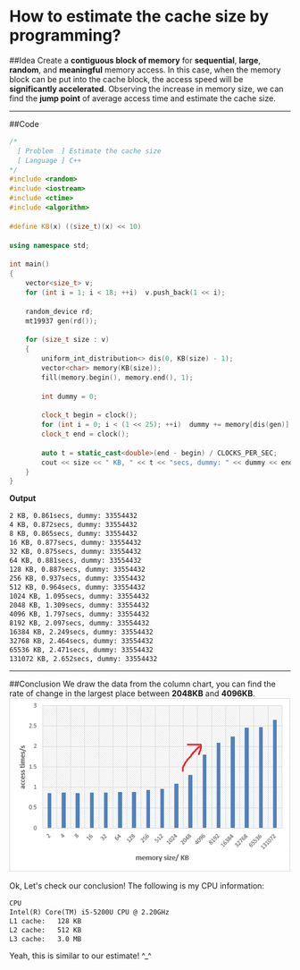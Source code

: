 How to estimate the cache size by programming?
============
##Idea
Create a **contiguous block of memory** for **sequential**, **large**, **random**, and **meaningful** memory access. In this case, when the memory block can be put into the cache block, the access speed will be **significantly accelerated**. Observing the increase in memory size, we can find the **jump point** of average access time and estimate the cache size.<br>
___
##Code
```c++
/*
  [ Problem  ] Estimate the cache size
  [ Language ] C++
*/
#include <random>
#include <iostream>
#include <ctime>
#include <algorithm>

#define KB(x) ((size_t)(x) << 10)

using namespace std;

int main()
{
    vector<size_t> v;
    for (int i = 1; i < 18; ++i)  v.push_back(1 << i);

    random_device rd;
    mt19937 gen(rd());
    
    for (size_t size : v)
    {
        uniform_int_distribution<> dis(0, KB(size) - 1);
        vector<char> memory(KB(size));
        fill(memory.begin(), memory.end(), 1);

        int dummy = 0;

        clock_t begin = clock();
        for (int i = 0; i < (1 << 25); ++i)  dummy += memory[dis(gen)];
        clock_t end = clock();

        auto t = static_cast<double>(end - begin) / CLOCKS_PER_SEC;
        cout << size << " KB, " << t << "secs, dummy: " << dummy << endl;
    }
}
```
**Output**
```
2 KB, 0.861secs, dummy: 33554432
4 KB, 0.872secs, dummy: 33554432
8 KB, 0.865secs, dummy: 33554432
16 KB, 0.877secs, dummy: 33554432
32 KB, 0.875secs, dummy: 33554432
64 KB, 0.881secs, dummy: 33554432
128 KB, 0.887secs, dummy: 33554432
256 KB, 0.937secs, dummy: 33554432
512 KB, 0.964secs, dummy: 33554432
1024 KB, 1.095secs, dummy: 33554432
2048 KB, 1.309secs, dummy: 33554432
4096 KB, 1.797secs, dummy: 33554432
8192 KB, 2.097secs, dummy: 33554432
16384 KB, 2.249secs, dummy: 33554432
32768 KB, 2.464secs, dummy: 33554432
65536 KB, 2.471secs, dummy: 33554432
131072 KB, 2.652secs, dummy: 33554432
```
___
##Conclusion
We draw the data from the column chart, you can find the rate of change in the largest place between **2048KB** and **4096KB**.<br>
![](https://github.com/Alinshans/LCPP/blob/master/Mess/Images/EstimateCache.png)

Ok, Let's check our conclusion! The following is my CPU information:
```
CPU
Intel(R) Core(TM) i5-5200U CPU @ 2.20GHz
L1 cache:	128 KB
L2 cache:	512 KB
L3 cache:	3.0 MB
```
Yeah, this is similar to our estimate! ^_^
